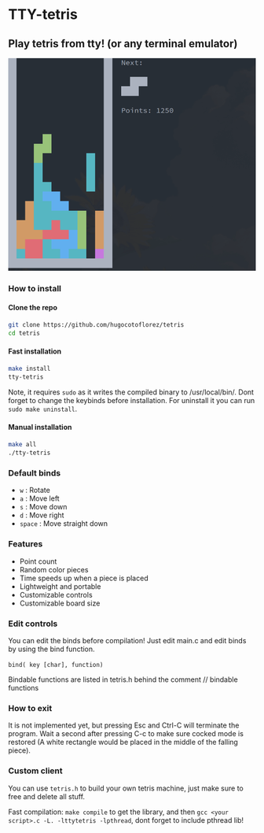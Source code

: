 # TTY-tetris

## Play tetris from tty! (or any terminal emulator)

![screenshot](./image.png)

### How to install

#### Clone the repo

``` sh
git clone https://github.com/hugocotoflorez/tetris
cd tetris
```

#### Fast installation

``` sh
make install
tty-tetris
```
Note, it requires `sudo` as it writes
the compiled binary to /usr/local/bin/. Dont forget to change
the keybinds before installation.
For uninstall it you can run `sudo make uninstall`.

#### Manual installation

``` sh
make all
./tty-tetris
```

### Default binds

- `w` : Rotate
- `a` : Move left
- `s` : Move down
- `d` : Move right
- `space` : Move straight down


### Features

- Point count
- Random color pieces
- Time speeds up when a piece is placed
- Lightweight and portable
- Customizable controls
- Customizable board size

### Edit controls

You can edit the binds before compilation! Just edit main.c and
edit binds by using the bind function.

`bind( key [char], function)`

Bindable functions are listed in tetris.h behind the comment // bindable functions

### How to exit

It is not implemented yet, but pressing Esc and Ctrl-C will terminate the program.
Wait a second after pressing C-c to make sure cocked mode is restored (A white rectangle
would be placed in the middle of the falling piece).

### Custom client

You can use `tetris.h` to build your own tetris machine, just make sure to
free and delete all stuff.

Fast compilation: `make compile` to get the library, and then
`gcc <your script>.c -L. -lttytetris -lpthread`, dont forget to include pthread lib!

